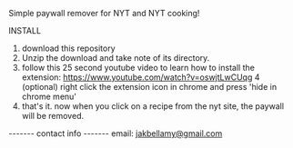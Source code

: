 Simple paywall remover for NYT and NYT cooking!

INSTALL
  1. download this repository
  2. Unzip the download and take note of its directory.
  3. follow this 25 second youtube video to learn how to install the extension: https://www.youtube.com/watch?v=oswjtLwCUqg
  4 (optional) right click the extension icon in chrome and press 'hide in chrome menu'
  5. that's it. now when you click on a recipe from the nyt site, the paywall will be removed.

------- contact info -------
email: jakbellamy@gmail.com
